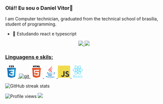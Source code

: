 ### Olá!! Eu sou o Daniel Vitor👋

I am Computer technician, graduated from the technical school of brasília, student of programming.


- 🌱 Estudando react e typescript
<div align="center">
  <a href="https://github.com/danielvito-pereira">
  <img height="180em" src="https://github-readme-stats.vercel.app/api?username=danielvito-pereira&show_icons=true&theme=dark&include_all_commits=true&count_private=true"/>
  <img height="180em" src="https://github-readme-stats.vercel.app/api/top-langs/?username=danielvito-pereira&layout=compact&langs_count=7&theme=dark"/>
</div>
  
<div>
<h3 align="left">Linguagens e skils:</h3>
<p align="left"> <a href="https://www.w3schools.com/css/" target="_blank" rel="noreferrer"> <img src="https://raw.githubusercontent.com/devicons/devicon/master/icons/css3/css3-original-wordmark.svg" alt="css3" width="40" height="40"/> </a> <a href="https://git-scm.com/" target="_blank" rel="noreferrer"> <img src="https://www.vectorlogo.zone/logos/git-scm/git-scm-icon.svg" alt="git" width="40" height="40"/> </a> <a href="https://www.w3.org/html/" target="_blank" rel="noreferrer"> <img src="https://raw.githubusercontent.com/devicons/devicon/master/icons/html5/html5-original-wordmark.svg" alt="html5" width="40" height="40"/> </a> <a href="https://www.java.com" target="_blank" rel="noreferrer"> <img src="https://raw.githubusercontent.com/devicons/devicon/master/icons/java/java-original.svg" alt="java" width="40" height="40"/> </a> <a href="https://developer.mozilla.org/en-US/docs/Web/JavaScript" target="_blank" rel="noreferrer"> <img src="https://raw.githubusercontent.com/devicons/devicon/master/icons/javascript/javascript-original.svg" alt="javascript" width="40" height="40"/> </a> <a href="https://reactjs.org/" target="_blank" rel="noreferrer"> <img src="https://raw.githubusercontent.com/devicons/devicon/master/icons/react/react-original-wordmark.svg" alt="react" width="40" height="40"/> </a> </p>
 
</div>

![GitHub streak stats](https://github-readme-streak-stats.herokuapp.com/?user=danielvito-pereira)  

![Profile views](https://gpvc.arturio.dev/danielvito-pereira)    <a href="https://www.linkedin.com/public-profile/settings?trk=d_flagship3_profile_self_view_public_profile" target="_blank"><img src="https://img.shields.io/badge/-LinkedIn-%230077B5?style=for-the-badge&logo=linkedin&logoColor=white" target="_blank"></a> 
<!--
- 🔭 I’m currently working on ...
- 📫 Contate-me no email:danielvitor081@gmail.com 
- 👯 I’m looking to collaborate on ...
- 🤔 I’m looking for help with ...
- 💬 Ask me about ...
...
- 😄 Pronouns:ele/dele ...
- ⚡ Fun fact: ...

![Snake animation](https://github.com/rafaballerini/danielvito-pereira/blob/output/github-contribution-grid-snake.svg)
-->





